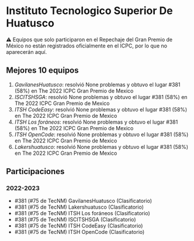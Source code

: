 # Instituto Tecnologico Superior De Huatusco

:warning: Equipos que solo participaron en el Repechaje del Gran Premio de México no están registrados oficialmente en el ICPC, por lo que no aparecerán aquí.

## Mejores 10 equipos

1. _GavilanesHuatusco_: resolvió None problemas y obtuvo el lugar #381 (58%) en The 2022 ICPC Gran Premio de Mexico
1. _ISCITSHSGA_: resolvió None problemas y obtuvo el lugar #381 (58%) en The 2022 ICPC Gran Premio de Mexico
1. _ITSH CodeEasy_: resolvió None problemas y obtuvo el lugar #381 (58%) en The 2022 ICPC Gran Premio de Mexico
1. _ITSH Los foráneos_: resolvió None problemas y obtuvo el lugar #381 (58%) en The 2022 ICPC Gran Premio de Mexico
1. _ITSH OpenCode_: resolvió None problemas y obtuvo el lugar #381 (58%) en The 2022 ICPC Gran Premio de Mexico
1. _Lakershuatusco_: resolvió None problemas y obtuvo el lugar #381 (58%) en The 2022 ICPC Gran Premio de Mexico

## Participaciones

### 2022-2023

- #381 (#75 de TecNM) GavilanesHuatusco (Clasificatorio)
- #381 (#75 de TecNM) Lakershuatusco (Clasificatorio)
- #381 (#75 de TecNM) ITSH Los foráneos (Clasificatorio)
- #381 (#75 de TecNM) ISCITSHSGA (Clasificatorio)
- #381 (#75 de TecNM) ITSH CodeEasy (Clasificatorio)
- #381 (#75 de TecNM) ITSH OpenCode (Clasificatorio)



